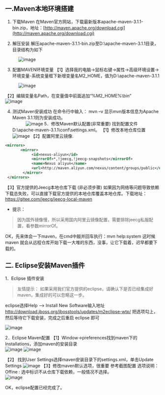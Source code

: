 ## 一.Maven本地环境搭建

1. 下载Maven
在Maven官方网站，下载最新版本apache-maven-3.1.1-bin.zip，地址：[http://maven.apache.org/download.cgi](http://maven.apache.org/download.cgi)

2. 解压安装
 解压apache-maven-3.1.1-bin.zip至D:\apache-maven-3.1.1目录，目录结构为如下

&nbsp;&nbsp;&nbsp;&nbsp;&nbsp;&nbsp;&nbsp;&nbsp;&nbsp;&nbsp;
![image](img/maven01.png)

3. 配置MAVEN环境变量
【1】选择我的电脑->鼠标右键->属性->高级环境设置->环境变量-系统变量框下新增变量名M2_HOME，值为D:\apache-maven-3.1.1

&nbsp;&nbsp;&nbsp;&nbsp;&nbsp;&nbsp;&nbsp;&nbsp;&nbsp;&nbsp;
![image](img/maven02.png)

【2】编辑变量名Path，在变量值中前面追加“%M2_HOME%\bin”
&nbsp;&nbsp;&nbsp;&nbsp;&nbsp;&nbsp;&nbsp;&nbsp;&nbsp;&nbsp;
![image](img/maven03.png)

4. 测试Maven安装成功
在命令行中输入： mvn –v 显示mvn版本信息为Apache Maven 3.1.1则为安装成功。  
&nbsp;&nbsp;&nbsp;&nbsp;&nbsp;&nbsp;&nbsp;&nbsp;&nbsp;&nbsp;
![image](img/maven04.png)
5．修改Maven默认配置(非常重要)
找到配置文件D:\apache-maven-3.1.1\conf\settings.xml。
【1】修改本地仓库位置
![image](img/maven05.png)
【2】配置阿里云镜像.

```xml
<mirrors>
       <mirror>
            <id>nexus-aliyun</id>
            <mirrorOf>*,!jeecg,!jeecg-snapshots</mirrorOf>
            <name>Nexus aliyun</name>
            <url>http://maven.aliyun.com/nexus/content/groups/public</url>
        </mirror>
 </mirrors>
```

【3】官方提供的Jeecg本地仓库下载 (非必须步骤)
     如果因为网络等问题导致依赖下载总失败，可以直接下载官方提供的本地仓库覆盖本地仓库。下载地址：  https://gitee.com/jeecg/jeecg-local-maven

- 提示：
> 因为国外镜像慢，所以采用国内阿里云镜像配置，需要排除jeecg私服配置，看参数mirrorOf。

OK，先来体会一下maven，在cmd中敲并回车执行：mvn help:system
这时候maven 就会从远程仓库开始下载一大堆的东西，没事，让它下载着，迟早都要下载的。

## 二. Eclipse安装Maven插件
1．Eclipse 插件安装
> 友情提示： 如果采用我们官方提供的eclipse，请确认下是否已经集成好maven，集成好的可以忽略这一步。

eclipse选择Help  -->  Install New Software输入地址
http://download.jboss.org/jbosstools/updates/m2eclipse-wtp/
把选项勾上，然后等待它下载安装，完成之后重启 eclipse 即可

![image](img/eclipse_maven01.png)


2．Eclipse Maven配置
【1】Window->preferences找到maven下的Installations，添加maven的安装目录  
![image](img/eclipse_maven02.png)
![image](img/eclipse_maven03.png)

【2】 找到User Settings选择maven安装目录下的settings.xml，单击Update Settings
![image](img/eclipse_maven04.png)
【3】修改maven默认选项，很重要
参考截图配置
选项说明： Offine : 选中标识不从仓库下载依赖，一般情况不选择。  
![image](img/eclipse_maven05.png)

OK，eclipse配置已经完成了。
